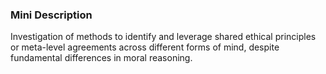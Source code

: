 ### Mini Description

Investigation of methods to identify and leverage shared ethical principles or meta-level agreements across different forms of mind, despite fundamental differences in moral reasoning.
